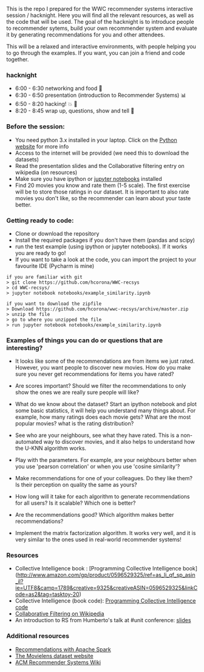 This is the repo I prepared for the WWC recommender systems interactive session / hacknight.
Here you will find all the relevant resources, as well as the code that will be used.
The goal of the hacknight is to introduce people to recommender sytems, build your own recommender system and evaluate it
by generating recommendations for you and other attendees. 

This will be a relaxed and interactive environments, with people helping you to go through the examples. If you want, you can join a friend and code together.

### hacknight
* 6:00 - 6:30 networking and food :pizza: 
* 6:30 - 6:50 presentation (introduction to Recommender Systems)  :bar_chart:
* 6:50 - 8:20 hacking! :collision: :tada:
* 8:20 - 8:45 wrap up, questions, show and tell  :clap:

### Before the session: 
* You need python 3.x installed in your laptop. Click on the [Python website](https://www.python.org/downloads/) for more info
* Access to the internet will be provided (we need this to download the datasets)
* Read the presentation slides and the Collaborative filtering entry on wikipedia (on resources)
* Make sure you have ipython or [jupyter notebooks](http://jupyter.readthedocs.org/en/latest/install.html) installed 
* Find 20 movies you know and rate them (1-5 scale). The first exercise will be to store those ratings in our dataset. 
It is important to also rate movies you don't like, so the recommender can learn about your taste better.


### Getting ready to code: 
* Clone or download the repository 
* Install the required packages if you don't have them (pandas and scipy)
* run the test example (using ipython or jupyter notebooks). If it works you are ready to go! 
* If you want to take a look at the code, you can import the project to your favourite IDE (Pycharm is mine) 

```
if you are familiar with git
> git clone https://github.com/hcorona/WWC-recsys
> cd WWC-recsys/
> jupyter notebook notebooks/example_similarity.ipynb 
```

```
if you want to download the zipfile 
> Download https://github.com/hcorona/wwc-recsys/archive/master.zip
> unzip the file 
> go to where you unzipped the file 
> run jupyter notebook notebooks/example_similarity.ipynb 
```

### Examples of things you can do or questions that are interesting? 

* It looks like some of the recommendations are from items we just rated. However, you want people to discover new movies.
How do you make sure you never get recommendations for items you have rated? 

* Are scores important? Should we filter the recommendations to only show the ones we are really sure people will like? 

* What do we know about the dataset? Start an ipython notebook and plot some basic statistics, it will help you understand 
many things about. For example, how many ratings does each movie gets? What are the most popular movies? what is the rating distribution?

* See who are your neighbours, see what they have rated. This is a non-automated way to discover movies, and it also helps to 
understand how the U-KNN algorithm works. 

* Play with the parameters. For example, are your neighbours better when you use 'pearson correlation' or when you use 'cosine similarity'? 

* Make recommendations for one of your colleagues. Do they like them? Is their perception on quality the same as yours? 

* How long will it take for each algorithm to generate recommendations for all users? Is it scalable? Which one is better? 

* Are the recommendations good? Which algorithm makes better recommendations?

* Implement the matrix factorization algorithm. It works very well, and it is very similar to the ones used in real-world recommender systems!

### Resources
* Collective Intelligence book : [Programming Collective Intelligence book] (http://www.amazon.com/gp/product/0596529325/ref=as_li_qf_sp_asin_il?ie=UTF8&camp=1789&creative=9325&creativeASIN=0596529325&linkCode=as2&tag=tasktoy-20) 
* Collective Intelligence (book code): [Programming Collective Intelligence code](https://github.com/cataska/programming-collective-intelligence-code)
* [Collaborative Filtering on Wikipedia](https://en.wikipedia.org/wiki/Collaborative_filtering)
* An introduction to RS from Humberto's talk at #unit conference: [slides](unit2016-HumbertoCorona-RecommenderSystems.pdf)

### Additional resources 
* [Recommendations with Apache Spark](https://www.codementor.io/spark/tutorial/building-a-recommender-with-apache-spark-python-example-app-part1)
* [The Movielens dataset website](http://grouplens.org/datasets/movielens/)
* [ACM Recommender Systems Wiki](http://www.recsyswiki.com/wiki/)

